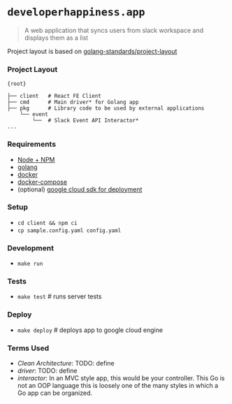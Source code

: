 # `developerhappiness.app`

> A web application that syncs users from slack workspace and displays them as a list

Project layout is based on [golang-standards/project-layout](https://github.com/golang-standards/project-layout)

### Project Layout

```
{root}

├── client   # React FE Client
├── cmd      # Main driver* for Golang app
├── pkg      # Library code to be used by external applications
    └── event
        └──  # Slack Event API Interactor*
...
```

### Requirements

- [Node + NPM](https://nodejs.org/en/) 
- [golang](https://golang.org/)
- [docker](https://docs.docker.com/get-docker/)
- [docker-compose](https://docs.docker.com/compose/install/)
- (optional) [google cloud sdk for deployment](https://cloud.google.com/sdk/docs/downloads-versioned-archives)

### Setup

- `cd client && npm ci`
- `cp sample.config.yaml config.yaml`

### Development

- `make run`

### Tests

- `make test` # runs server tests

### Deploy

- `make deploy` # deploys app to google cloud engine

### Terms Used
- *Clean Architecture*: TODO: define
- *driver*: TODO: define
- *interactor*: In an MVC style app, this would be your controller. This Go is not an OOP language this is loosely one of the many styles
in which a Go app can be organized. 

